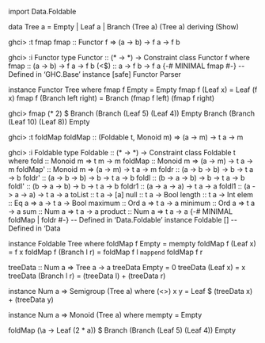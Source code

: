 import Data.Foldable

data Tree a = Empty | Leaf a | Branch (Tree a) (Tree a) deriving (Show)

ghci> :t fmap
fmap :: Functor f => (a -> b) -> f a -> f b

ghci> :i Functor
type Functor :: (* -> *) -> Constraint
class Functor f where
  fmap :: (a -> b) -> f a -> f b
  (<$) :: a -> f b -> f a
  {-# MINIMAL fmap #-}
        -- Defined in ‘GHC.Base’
instance [safe] Functor Parser



instance Functor Tree where
  fmap f Empty = Empty
  fmap f (Leaf x) = Leaf (f x)
  fmap f (Branch left right) = Branch (fmap f left) (fmap f right)

ghci> fmap (* 2) $ Branch (Branch (Leaf 5) (Leaf 4)) Empty
Branch (Branch (Leaf 10) (Leaf 8)) Empty


ghci> :t foldMap
foldMap :: (Foldable t, Monoid m) => (a -> m) -> t a -> m


ghci> :i Foldable
type Foldable :: (* -> *) -> Constraint
class Foldable t where
  fold :: Monoid m => t m -> m
  foldMap :: Monoid m => (a -> m) -> t a -> m
  foldMap' :: Monoid m => (a -> m) -> t a -> m
  foldr :: (a -> b -> b) -> b -> t a -> b
  foldr' :: (a -> b -> b) -> b -> t a -> b
  foldl :: (b -> a -> b) -> b -> t a -> b
  foldl' :: (b -> a -> b) -> b -> t a -> b
  foldr1 :: (a -> a -> a) -> t a -> a
  foldl1 :: (a -> a -> a) -> t a -> a
  toList :: t a -> [a]
  null :: t a -> Bool
  length :: t a -> Int
  elem :: Eq a => a -> t a -> Bool
  maximum :: Ord a => t a -> a
  minimum :: Ord a => t a -> a
  sum :: Num a => t a -> a
  product :: Num a => t a -> a
  {-# MINIMAL foldMap | foldr #-}
        -- Defined in ‘Data.Foldable’
instance Foldable [] -- Defined in ‘Data

instance Foldable Tree where
   foldMap f Empty = mempty
   foldMap f (Leaf x) = f x
   foldMap f (Branch l r) = foldMap f l `mappend` foldMap f r

treeData :: Num a => Tree a -> a
treeData Empty = 0
treeData (Leaf x) = x
treeData (Branch l r) = (treeData l) + (treeData r)

instance Num a => Semigroup (Tree a) where
    (<>) x y = Leaf $ (treeData x) + (treeData y)

instance Num a => Monoid (Tree a) where
    mempty = Empty

foldMap (\a -> Leaf (2 * a)) $ Branch (Branch (Leaf 5) (Leaf 4)) Empty